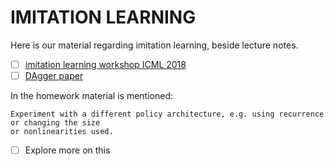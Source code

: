 # IMITATION LEARNING

Here is our material regarding imitation learning, beside lecture notes.

- [ ] [imitation learning workshop ICML 2018](https://www.youtube.com/watch?v=WjFdD7PDGw0&t=467s)
- [ ] [DAgger paper](https://arxiv.org/pdf/1011.0686.pdf)

In the homework material is mentioned:

```
Experiment with a different policy architecture, e.g. using recurrence or changing the size
or nonlinearities used.
```

- [ ] Explore more on this

